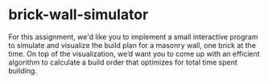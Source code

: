 # brick-wall-simulator
For this assignment, we'd like you to implement a small interactive program to simulate and visualize the build plan for a masonry wall, one brick at the time. On top of the visualization, we’d want you to come up with an efficient algorithm to calculate a build order that optimizes for total time spent building.
